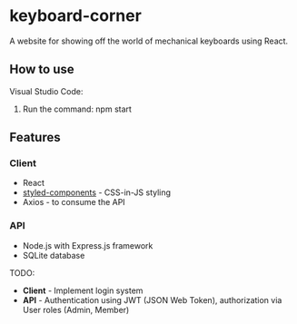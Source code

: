 # keyboard-corner

A website for showing off the world of mechanical keyboards using React.

## How to use
Visual Studio Code:
1. Run the command: npm start 

## Features

### Client
- React
- [styled-components](https://styled-components.com/docs/basics) - CSS-in-JS styling
- Axios - to consume the API

### API
- Node.js with Express.js framework
- SQLite database

TODO:
- **Client** - Implement login system
- **API** - Authentication using JWT (JSON Web Token), authorization via User roles (Admin, Member)